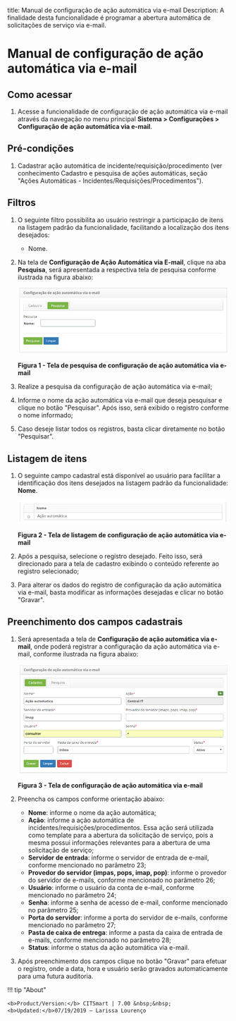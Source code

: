 title: Manual de configuração de ação automática via e-mail
Description: A finalidade desta funcionalidade é programar a abertura automática de solicitações de serviço via e-mail.
# Manual de configuração de ação automática via e-mail

Como acessar
-------------

1. Acesse a funcionalidade de configuração de ação automática via e-mail através da navegação no menu principal
**Sistema > Configurações > Configuração de ação automática via e-mail**.

Pré-condições
--------------

1. Cadastrar ação automática de incidente/requisição/procedimento (ver conhecimento Cadastro e pesquisa de ações automáticas, 
seção "Ações Automáticas - Incidentes/Requisições/Procedimentos").

Filtros
---------

1. O seguinte filtro possibilita ao usuário restringir a participação de itens na listagem padrão da funcionalidade, facilitando a 
localização dos itens desejados:

    - Nome.
    
2. Na tela de **Configuração de Ação Automática via E-mail**, clique na aba **Pesquisa**, será apresentada a respectiva tela de
pesquisa conforme ilustrada na figura abaixo:

    ![Pesquisa](images/acao-auto.img1.png)
    
    **Figura 1 - Tela de pesquisa de configuração de ação automática via e-mail**
    
3. Realize a pesquisa da configuração de ação automática via e-mail;

4. Informe o nome da ação automática via e-mail que deseja pesquisar e clique no botão "Pesquisar". Após isso, será exibido o 
registro conforme o nome informado;

5. Caso deseje listar todos os registros, basta clicar diretamente no botão "Pesquisar".

Listagem de itens
-------------------

1. O seguinte campo cadastral está disponível ao usuário para facilitar a identificação dos itens desejados na listagem padrão 
da funcionalidade: **Nome**.

    ![Listagem](images/acao-auto.img2.png)
    
    **Figura 2 - Tela de listagem de configuração de ação automática via e-mail**
    
2. Após a pesquisa, selecione o registro desejado. Feito isso, será direcionado para a tela de cadastro exibindo o conteúdo 
referente ao registro selecionado;

3. Para alterar os dados do registro de configuração da ação automática via e-mail, basta modificar as informações desejadas e
clicar no botão "Gravar".

Preenchimento dos campos cadastrais
-------------------------------------

1. Será apresentada a tela de **Configuração de ação automática via e-mail**, onde poderá registrar a configuração da ação 
automática via e-mail, conforme ilustrada na figura abaixo:

    ![Configuração](images/acao-auto.img3.png)
    
    **Figura 3 - Tela de configuração de ação automática via e-mail**
    
2. Preencha os campos conforme orientação abaixo:

    - **Nome**: informe o nome da ação automática;
    - **Ação**: informe a ação automática de incidentes/requisições/procedimentos. Essa ação será utilizada como template para a 
    abertura da solicitação de serviço, pois a mesma possui informações relevantes para a abertura de uma solicitação de 
    serviço;
    - **Servidor de entrada**: informe o servidor de entrada de e-mail, conforme mencionado no parâmetro 23;
    - **Provedor do servidor (impas, pops, imap, pop)**: informe o provedor do servidor de e-mails, conforme mencionado no 
    parâmetro 26;
    - **Usuário**: informe o usuário da conta de e-mail, conforme mencionado no parâmetro 24;
    - **Senha**: informe a senha de acesso de e-mail, conforme mencionado no parâmetro 25;
    - **Porta do servidor**: informe a porta do servidor de e-mails, conforme mencionado no parâmetro 27;
    - **Pasta de caixa de entrega**: informe a pasta da caixa de entrada de e-mails, conforme mencionado no parâmetro 28;
    - **Status**: informe o status da ação automática via e-mail.
    
3. Após preenchimento dos campos clique no botão "Gravar" para efetuar o registro, onde a data, hora e usuário serão gravados 
automaticamente para uma futura auditoria.

!!! tip "About"

    <b>Product/Version:</b> CITSmart | 7.00 &nbsp;&nbsp;
    <b>Updated:</b>07/19/2019 – Larissa Lourenço
